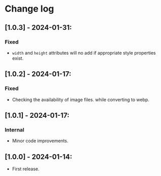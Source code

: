 # Change log

## [1.0.3] - 2024-01-31:
### Fixed
- `width` and `height` attributes will no add if appropriate style properties exist.

## [1.0.2] - 2024-01-17:
### Fixed
- Checking the availability of image files. while converting to webp.

## [1.0.1] - 2024-01-17:
### Internal
- Minor code improvements.

## [1.0.0] - 2024-01-14:
- First release.
